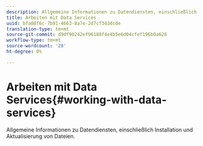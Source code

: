 ```yaml
---
description: Allgemeine Informationen zu Datendiensten, einschließlich Installation und Aktualisierung von Dateien.
title: Arbeiten mit Data Services
uuid: bfa08f6c-7b91-4663-8a7e-2d7cf343dcde
translation-type: tm+mt
source-git-commit: d9df90242ef96188f4e4b5e6d04cfef196b0a628
workflow-type: tm+mt
source-wordcount: '28'
ht-degree: 0%

---
```



# Arbeiten mit Data Services{#working-with-data-services}

Allgemeine Informationen zu Datendiensten, einschließlich Installation und Aktualisierung von Dateien.

